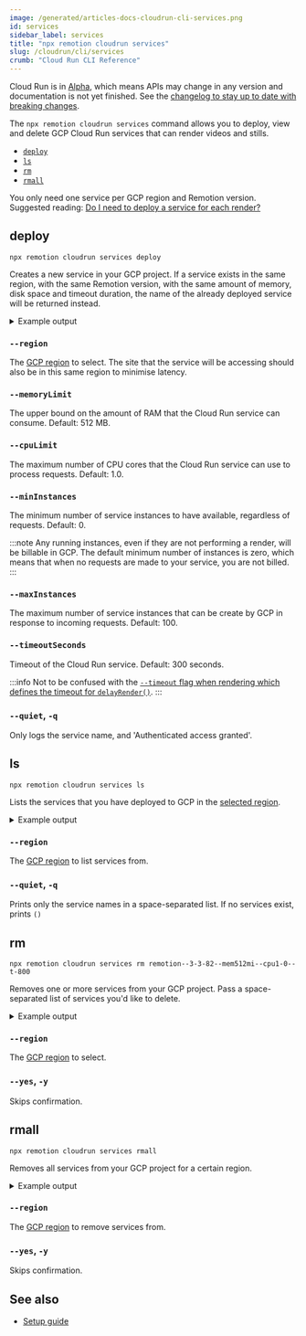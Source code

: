 ```yaml
---
image: /generated/articles-docs-cloudrun-cli-services.png
id: services
sidebar_label: services
title: "npx remotion cloudrun services"
slug: /cloudrun/cli/services
crumb: "Cloud Run CLI Reference"
---
```


<ExperimentalBadge>
<p>Cloud Run is in <a href="/docs/cloudrun-alpha">Alpha</a>, which means APIs may change in any version and documentation is not yet finished. See the <a href="https://remotion.dev/changelog">changelog to stay up to date with breaking changes</a>.</p>
</ExperimentalBadge>

The `npx remotion cloudrun services` command allows you to deploy, view and delete GCP Cloud Run services that can render videos and stills.

- [`deploy`](#deploy)
- [`ls`](#ls)
- [`rm`](#rm)
- [`rmall`](#rmall)

You only need one service per GCP region and Remotion version. Suggested reading: [Do I need to deploy a service for each render?](/docs/cloudrun/faq#do-i-need-to-deploy-a-service-for-each-render)

## deploy

```
npx remotion cloudrun services deploy
```

Creates a new service in your GCP project. If a service exists in the same region, with the same Remotion version, with the same amount of memory, disk space and timeout duration, the name of the already deployed service will be returned instead.

<details>
<summary>
Example output
</summary>
<pre>
Validating Deployment of Cloud Run Service:<br/><br/>
Remotion Version:  3.3.95<br/>
Memory Limit:      2Gi<br/>
CPU Limit:         1.0<br/>
Timeout:           300<br/>
Project Name:      remotion-example<br/>
Region:            us-east1<br/><br/>
Deploying Cloud Run Service...<br/><br/><br/>
Cloud Run Deployed!<br/><br/>
Service name:      remotion--3-3-95--mem512mi--cpu2--t-1200<br/>
Version:           3.3.95<br/>
CPU Limit:         2<br/>
Memory Limit:      512Mi<br/>
Timeout:           1200sec<br/>
Region:            us-east1<br/>
Service URL:       https://remotion--3-3-95--mem512mi--cpu2--t-1200-1a2b3c4d5e-ue.a.run.app<br/>
GCP Console URL:   https://console.cloud.google.com/run/detail/us-east1/remotion--3-3-95--mem512mi--cpu2--t-1200/logs<br/><br/>
</pre>
</details>

### `--region`

The [GCP region](/docs/cloudrun/region-selection) to select. The site that the service will be accessing should also be in this same region to minimise latency.

### `--memoryLimit`

The upper bound on the amount of RAM that the Cloud Run service can consume. Default: 512 MB.

### `--cpuLimit`

The maximum number of CPU cores that the Cloud Run service can use to process requests. Default: 1.0.

### `--minInstances`

The minimum number of service instances to have available, regardless of requests. Default: 0.

:::note
Any running instances, even if they are not performing a render, will be billable in GCP. The default minimum number of instances is zero, which means that when no requests are made to your service, you are not billed.
:::

### `--maxInstances`

The maximum number of service instances that can be create by GCP in response to incoming requests. Default: 100.

### `--timeoutSeconds`

Timeout of the Cloud Run service. Default: 300 seconds.

:::info
Not to be confused with the [`--timeout` flag when rendering which defines the timeout for `delayRender()`](/docs/cli/render#--timeout).
:::

### `--quiet`, `-q`

Only logs the service name, and 'Authenticated access granted'.

## ls

```
npx remotion cloudrun services ls
```

Lists the services that you have deployed to GCP in the [selected region](/docs/cloudrun/region-selection).

<details>
<summary>
Example output
</summary>
<pre>
2 services in us-east1<br/><br/>
Service name:      remotion--3-3-95--mem512mi--cpu2--t-1200<br/>
Version:           3.3.95<br/>
CPU Limit:         2<br/>
Memory Limit:      512Mi<br/>
Timeout:           1200sec<br/>
Region:            us-east1<br/>
Service URL:       https://remotion--3-3-95--mem512mi--cpu2--t-1200-1a2b3c4d5e-ue.a.run.app<br/>
GCP Console URL:   https://console.cloud.google.com/run/detail/us-east1/remotion--3-3-95--mem512mi--cpu2--t-1200/logs<br/><br/>
Service name:      remotion--3-3-82--mem512mi--cpu1-0--t-800<br/>
Version:           3.3.82<br/>
CPU Limit:         1.0<br/>
Memory Limit:      512Mi<br/>
Timeout:           800sec<br/>
Region:            us-east1<br/>
Service URL:       https://remotion--3-3-82--mem512mi--cpu1-0--t-800-1a2b3c4d5e-ue.a.run.app<br/>
GCP Console URL:   https://console.cloud.google.com/run/detail/us-east1/remotion--3-3-82--mem512mi--cpu1-0--t-800/logs<br/><br/>
</pre>
</details>

### `--region`

The [GCP region](/docs/cloudrun/region-selection) to list services from.

### `--quiet`, `-q`

Prints only the service names in a space-separated list. If no services exist, prints `()`

## rm

```
npx remotion cloudrun services rm remotion--3-3-82--mem512mi--cpu1-0--t-800
```

Removes one or more services from your GCP project. Pass a space-separated list of services you'd like to delete.

<details>
<summary>
Example output
</summary>
<pre>
<br/>
Service name:      remotion--3-3-82--mem2gi--cpu1-0--t-800<br/>
Version:           3.3.82<br/>
CPU Limit:         1.0<br/>
Memory Limit:      2Gi<br/>
Timeout:           300sec<br/>
Region:            us-east1<br/>
Service URL:       https://remotion--3-3-82--mem2gi--cpu1-0--t-800-1a2b3c4d5e-ue.a.run.app<br/>
GCP Console URL:   https://console.cloud.google.com/run/detail/us-east1/remotion--3-3-82--mem2gi--cpu1-0--t-800/logs
Delete? (Y/n):  Y<br/>
Deleted!
<br/>

</pre>
</details>

### `--region`

The [GCP region](/docs/cloudrun/region-selection) to select.

### `--yes`, `-y`

Skips confirmation.

## rmall

```
npx remotion cloudrun services rmall
```

Removes all services from your GCP project for a certain region.

<details>
<summary>
Example output
</summary>
<pre>
2 services in us-east1<br/><br/>
Service name:      remotion--3-3-95--mem512mi--cpu2--t-1200<br/>
Version:           3.3.95<br/>
CPU Limit:         2<br/>
Memory Limit:      512Mi<br/>
Timeout:           1200sec<br/>
Region:            us-east1<br/>
Service URL:       https://remotion--3-3-95--mem512mi--cpu2--t-1200-1a2b3c4d5e-ue.a.run.app<br/>
GCP Console URL:   https://console.cloud.google.com/run/detail/us-east1/remotion--3-3-95--mem512mi--cpu2--t-1200/logs<br/><br/>
Delete? (Y/n) n<br/>
Skipping service - remotion--3-3-95--mem512mi--cpu2--t-1200.<br/><br/>
Service name:      remotion--3-3-82--mem512mi--cpu1-0--t-800<br/>
Version:           3.3.82<br/>
CPU Limit:         1.0<br/>
Memory Limit:      512Mi<br/>
Timeout:           800sec<br/>
Region:            us-east1<br/>
Service URL:       https://remotion--3-3-82--mem512mi--cpu1-0--t-800-1a2b3c4d5e-ue.a.run.app<br/>
GCP Console URL:   https://console.cloud.google.com/run/detail/us-east1/remotion--3-3-82--mem512mi--cpu1-0--t-800/logs<br/><br/>
Delete? (Y/n) n<br/>
Skipping service - remotion--3-3-82--mem512mi--cpu1-0--t-800.<br/>
</pre>
</details>

### `--region`

The [GCP region](/docs/cloudrun/region-selection) to remove services from.

### `--yes`, `-y`

Skips confirmation.

## See also

- [Setup guide](/docs/cloudrun/setup)
